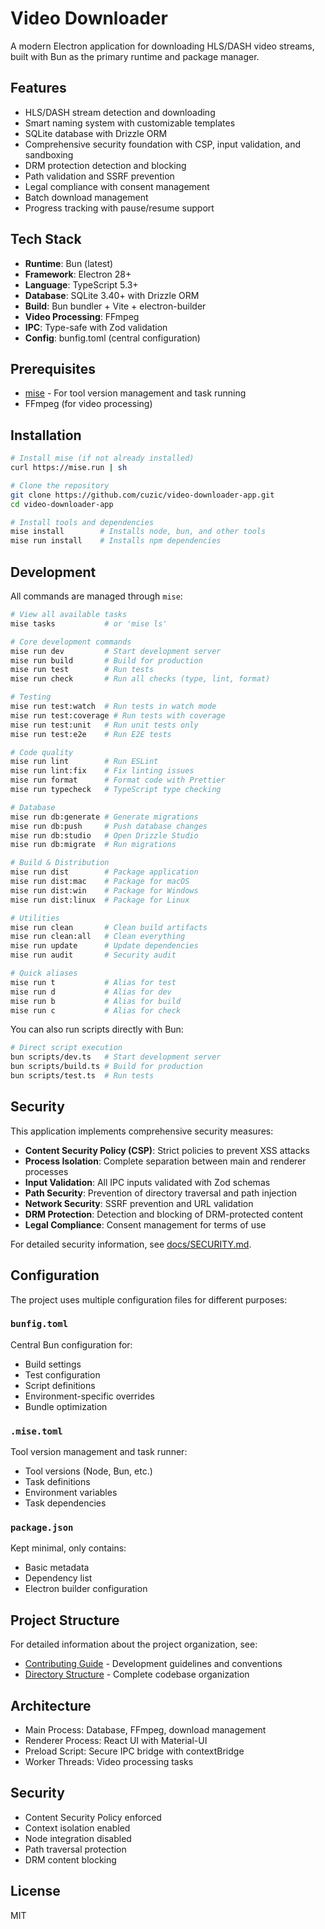 # Video Downloader

A modern Electron application for downloading HLS/DASH video streams, built with Bun as the primary runtime and package manager.

## Features

- HLS/DASH stream detection and downloading
- Smart naming system with customizable templates
- SQLite database with Drizzle ORM
- Comprehensive security foundation with CSP, input validation, and sandboxing
- DRM protection detection and blocking
- Path validation and SSRF prevention
- Legal compliance with consent management
- Batch download management
- Progress tracking with pause/resume support

## Tech Stack

- **Runtime**: Bun (latest)
- **Framework**: Electron 28+
- **Language**: TypeScript 5.3+
- **Database**: SQLite 3.40+ with Drizzle ORM
- **Build**: Bun bundler + Vite + electron-builder
- **Video Processing**: FFmpeg
- **IPC**: Type-safe with Zod validation
- **Config**: bunfig.toml (central configuration)

## Prerequisites

- [mise](https://mise.jdx.dev/) - For tool version management and task running
- FFmpeg (for video processing)

## Installation

```bash
# Install mise (if not already installed)
curl https://mise.run | sh

# Clone the repository
git clone https://github.com/cuzic/video-downloader-app.git
cd video-downloader-app

# Install tools and dependencies
mise install        # Installs node, bun, and other tools
mise run install    # Installs npm dependencies
```

## Development

All commands are managed through `mise`:

```bash
# View all available tasks
mise tasks           # or 'mise ls'

# Core development commands
mise run dev         # Start development server
mise run build       # Build for production
mise run test        # Run tests
mise run check       # Run all checks (type, lint, format)

# Testing
mise run test:watch  # Run tests in watch mode
mise run test:coverage # Run tests with coverage
mise run test:unit   # Run unit tests only
mise run test:e2e    # Run E2E tests

# Code quality
mise run lint        # Run ESLint
mise run lint:fix    # Fix linting issues
mise run format      # Format code with Prettier
mise run typecheck   # TypeScript type checking

# Database
mise run db:generate # Generate migrations
mise run db:push     # Push database changes
mise run db:studio   # Open Drizzle Studio
mise run db:migrate  # Run migrations

# Build & Distribution
mise run dist        # Package application
mise run dist:mac    # Package for macOS
mise run dist:win    # Package for Windows
mise run dist:linux  # Package for Linux

# Utilities
mise run clean       # Clean build artifacts
mise run clean:all   # Clean everything
mise run update      # Update dependencies
mise run audit       # Security audit

# Quick aliases
mise run t           # Alias for test
mise run d           # Alias for dev
mise run b           # Alias for build
mise run c           # Alias for check
```

You can also run scripts directly with Bun:

```bash
# Direct script execution
bun scripts/dev.ts   # Start development server
bun scripts/build.ts # Build for production
bun scripts/test.ts  # Run tests
```

## Security

This application implements comprehensive security measures:

- **Content Security Policy (CSP)**: Strict policies to prevent XSS attacks
- **Process Isolation**: Complete separation between main and renderer processes
- **Input Validation**: All IPC inputs validated with Zod schemas
- **Path Security**: Prevention of directory traversal and path injection
- **Network Security**: SSRF prevention and URL validation
- **DRM Protection**: Detection and blocking of DRM-protected content
- **Legal Compliance**: Consent management for terms of use

For detailed security information, see [docs/SECURITY.md](docs/SECURITY.md).

## Configuration

The project uses multiple configuration files for different purposes:

### `bunfig.toml`
Central Bun configuration for:
- Build settings
- Test configuration
- Script definitions
- Environment-specific overrides
- Bundle optimization

### `.mise.toml`
Tool version management and task runner:
- Tool versions (Node, Bun, etc.)
- Task definitions
- Environment variables
- Task dependencies

### `package.json`
Kept minimal, only contains:
- Basic metadata
- Dependency list
- Electron builder configuration

## Project Structure

For detailed information about the project organization, see:
- [Contributing Guide](CONTRIBUTING.md) - Development guidelines and conventions
- [Directory Structure](docs/DIRECTORY_STRUCTURE.md) - Complete codebase organization

## Architecture

- Main Process: Database, FFmpeg, download management
- Renderer Process: React UI with Material-UI
- Preload Script: Secure IPC bridge with contextBridge
- Worker Threads: Video processing tasks

## Security

- Content Security Policy enforced
- Context isolation enabled
- Node integration disabled
- Path traversal protection
- DRM content blocking

## License

MIT